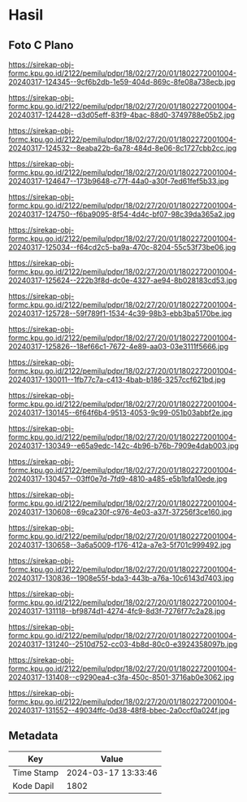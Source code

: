 # Hasil

## Foto C Plano

https://sirekap-obj-formc.kpu.go.id/2122/pemilu/pdpr/18/02/27/20/01/1802272001004-20240317-124345--9cf6b2db-1e59-404d-869c-8fe08a738ecb.jpg

https://sirekap-obj-formc.kpu.go.id/2122/pemilu/pdpr/18/02/27/20/01/1802272001004-20240317-124428--d3d05eff-83f9-4bac-88d0-3749788e05b2.jpg

https://sirekap-obj-formc.kpu.go.id/2122/pemilu/pdpr/18/02/27/20/01/1802272001004-20240317-124532--8eaba22b-6a78-484d-8e06-8c1727cbb2cc.jpg

https://sirekap-obj-formc.kpu.go.id/2122/pemilu/pdpr/18/02/27/20/01/1802272001004-20240317-124647--173b9648-c77f-44a0-a30f-7ed61fef5b33.jpg

https://sirekap-obj-formc.kpu.go.id/2122/pemilu/pdpr/18/02/27/20/01/1802272001004-20240317-124750--f6ba9095-8f54-4d4c-bf07-98c39da365a2.jpg

https://sirekap-obj-formc.kpu.go.id/2122/pemilu/pdpr/18/02/27/20/01/1802272001004-20240317-125034--f64cd2c5-ba9a-470c-8204-55c53f73be06.jpg

https://sirekap-obj-formc.kpu.go.id/2122/pemilu/pdpr/18/02/27/20/01/1802272001004-20240317-125624--222b3f8d-dc0e-4327-ae94-8b028183cd53.jpg

https://sirekap-obj-formc.kpu.go.id/2122/pemilu/pdpr/18/02/27/20/01/1802272001004-20240317-125728--59f789f1-1534-4c39-98b3-ebb3ba5170be.jpg

https://sirekap-obj-formc.kpu.go.id/2122/pemilu/pdpr/18/02/27/20/01/1802272001004-20240317-125826--18ef66c1-7672-4e89-aa03-03e3111f5666.jpg

https://sirekap-obj-formc.kpu.go.id/2122/pemilu/pdpr/18/02/27/20/01/1802272001004-20240317-130011--1fb77c7a-c413-4bab-b186-3257ccf621bd.jpg

https://sirekap-obj-formc.kpu.go.id/2122/pemilu/pdpr/18/02/27/20/01/1802272001004-20240317-130145--6f64f6b4-9513-4053-9c99-051b03abbf2e.jpg

https://sirekap-obj-formc.kpu.go.id/2122/pemilu/pdpr/18/02/27/20/01/1802272001004-20240317-130349--e65a9edc-142c-4b96-b76b-7909e4dab003.jpg

https://sirekap-obj-formc.kpu.go.id/2122/pemilu/pdpr/18/02/27/20/01/1802272001004-20240317-130457--03ff0e7d-7fd9-4810-a485-e5b1bfa10ede.jpg

https://sirekap-obj-formc.kpu.go.id/2122/pemilu/pdpr/18/02/27/20/01/1802272001004-20240317-130608--69ca230f-c976-4e03-a37f-37256f3ce160.jpg

https://sirekap-obj-formc.kpu.go.id/2122/pemilu/pdpr/18/02/27/20/01/1802272001004-20240317-130658--3a6a5009-f176-412a-a7e3-5f701c999492.jpg

https://sirekap-obj-formc.kpu.go.id/2122/pemilu/pdpr/18/02/27/20/01/1802272001004-20240317-130836--1908e55f-bda3-443b-a76a-10c6143d7403.jpg

https://sirekap-obj-formc.kpu.go.id/2122/pemilu/pdpr/18/02/27/20/01/1802272001004-20240317-131118--bf9874d1-4274-4fc9-8d3f-7276f77c2a28.jpg

https://sirekap-obj-formc.kpu.go.id/2122/pemilu/pdpr/18/02/27/20/01/1802272001004-20240317-131240--2510d752-cc03-4b8d-80c0-e3924358097b.jpg

https://sirekap-obj-formc.kpu.go.id/2122/pemilu/pdpr/18/02/27/20/01/1802272001004-20240317-131408--c9290ea4-c3fa-450c-8501-3716ab0e3062.jpg

https://sirekap-obj-formc.kpu.go.id/2122/pemilu/pdpr/18/02/27/20/01/1802272001004-20240317-131552--49034ffc-0d38-48f8-bbec-2a0ccf0a024f.jpg


## Metadata

| Key        | Value               |
| ---------- | ------------------- |
| Time Stamp | 2024-03-17 13:33:46 |
| Kode Dapil | 1802                |



